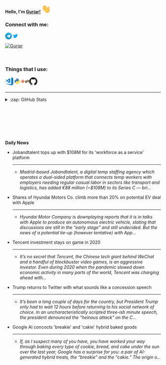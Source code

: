 #### Hello, I'm [Gurjar!](https://GurjarKing.github.io) <img src="https://raw.githubusercontent.com/ABSphreak/ABSphreak/master/gifs/Hi.gif" width="30px"></h2>


### Connect with me:

[<img align="left" alt="Gurjar | Telegram" width="22px" src="https://raw.githubusercontent.com/github/explore/80688e429a7d4ef2fca1e82350fe8e3517d3494d/topics/telegram/telegram.png" />][Telegram]
[<img align="left" alt="Gurjar | Twitter" width="22px" src="https://raw.githubusercontent.com/github/explore/80688e429a7d4ef2fca1e82350fe8e3517d3494d/topics/twitter/twitter.png" />][Twitter]
<br >
<br >
<a href="https://github.com/GurjarKing"><img src="https://komarev.com/ghpvc/?username=GurjarKing" alt="Gurjar" /></a> <br />
<br />
<br />
<!-- <br >

![](https://visitor-badge.glitch.me/badge?page_id=GurjarKing)

<br /> -->

### Things that I use:

[<img align="left" alt="Visual Studio Code" width="26px" src="https://raw.githubusercontent.com/github/explore/80688e429a7d4ef2fca1e82350fe8e3517d3494d/topics/visual-studio-code/visual-studio-code.png" />][VSCode]
[<img align="left" alt="Python" width="26px" src="https://raw.githubusercontent.com/github/explore/80688e429a7d4ef2fca1e82350fe8e3517d3494d/topics/python/python.png" />][Python]
[<img align="left" alt="Git" width="26px" src="https://raw.githubusercontent.com/github/explore/80688e429a7d4ef2fca1e82350fe8e3517d3494d/topics/git/git.png" />][Git]
[<img align="left" alt="GitHub" width="26px" src="https://raw.githubusercontent.com/github/explore/78df643247d429f6cc873026c0622819ad797942/topics/github/github.png" />][Github]

<br />
<br />

---
<details>
  <summary>:zap: GitHub Stats</summary>

<img align="left" alt="Gurjar's Github Stats" src="https://github-readme-stats.vercel.app/api?username=GurjarKing&show_icons=true&hide_border=true&count_private=true&include_all_commit=true&theme=algolia" />

</details>

<!-- ### 🔔 My latest tweet
<a href="https://twitter.com/Gurjar_King43" target="_blank">
	<img src="https://github.com/GurjarKing/GurjarKing/raw/master/tweet.png" width="70%" align="center" alt="Click to view on Twitter" title="My latest tweet, as an image"/>
</a> -->
<br>

<pre>

</pre>

<!-- **Quote of the hour:**

{qoth}

~ {qoth_author}
<pre>

</pre> -->
<br>
<pre>


</pre>
<strong>Daily News</strong>
  
  - Jobandtalent tops up with $108M for its 'workforce as a service' platform
     <hr/>
     
      - *Madrid-based Jobandtalent, a digital temp staffing agency which operates a dual-sided platform that connects temp workers with employers needing regular casual labor in sectors like transport and logistics, has added €88 million (~$108M) to its Series C — bri…*
     
  - Shares of Hyundai Motors Co. climb more than 20% on potential EV deal with Apple
      <hr/>
      
      - *Hyundai Motor Company is downplaying reports that it is in talks with Apple to produce an autonomous electric vehicle, stating that discussions are still in the “early stage” and still undecided. But the news of a potential tie-up (however tentative) with App…*
      
  - Tencent investment stays on game in 2020
      <hr/>
      
      - *It’s no secret that Tencent, the Chinese tech giant behind WeChat and a handful of blockbuster video games, is an aggressive investor. Even during 2020 when the pandemic slowed down economic activity in many parts of the world, Tencent was charging ahead with…*
      
  - Trump returns to Twitter with what sounds like a concession speech
      <hr/>
      
      - *It’s been a long couple of days for the country, but President Trump only had to wait 12 hours before returning to his social network of choice. In an uncharacteristically scripted three-ish minute speech, the president denounced the “heinous attack” on the C…*
       
  - Google AI concocts 'breakie' and 'cakie' hybrid baked goods
      <hr/>
       
       - *If, as I suspect many of you have, you have worked your way through baking every type of cookie, bread, and cake under the sun over the last year, Google has a surprise for you: a pair of AI-generated hybrid treats, the “breakie” and the “cakie.” The origin o…*
      

<br />

[VSCode]: https://code.visualstudio.com/
[Python]: https://www.python.org/
[Git]: https://git-scm.com/
[Github]: https://github.com/
[Telegram]: https://t.me/Gurjar_King/
[Twitter]: https://twitter.com/Gurjar_King43/
